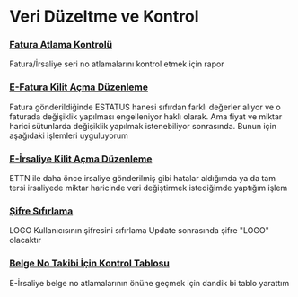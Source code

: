 # Veri Düzeltme ve Kontrol

### [Fatura Atlama Kontrolü](fatura_atlama_kontrol.sql)
Fatura/İrsaliye seri no atlamalarını kontrol etmek için rapor

### [E-Fatura Kilit Açma Düzenleme](efatura_kilitacma.sql)
Fatura gönderildiğinde ESTATUS hanesi sıfırdan farklı değerler alıyor ve o faturada değişiklik yapılması engelleniyor haklı olarak.
Ama fiyat ve miktar harici sütunlarda değişiklik yapılmak istenebiliyor sonrasında. Bunun için aşağıdaki işlemleri uyguluyorum

### [E-İrsaliye Kilit Açma Düzenleme](eirsaliye_kilitacma.sql)
ETTN ile daha önce irsaliye gönderilmiş gibi hatalar aldığımda ya da tam tersi irsaliyede miktar haricinde veri değiştirmek istediğimde yaptığım işlem

### [Şifre Sıfırlama](şifre%20sıfırlama.sql)
LOGO Kullanıcısının şifresini sıfırlama
Update sonrasında şifre "LOGO" olacaktır

### [Belge No Takibi İçin Kontrol Tablosu](belgeno_takip.sql)
E-İrsaliye belge no atlamalarının önüne geçmek için dandik bi tablo yarattım
